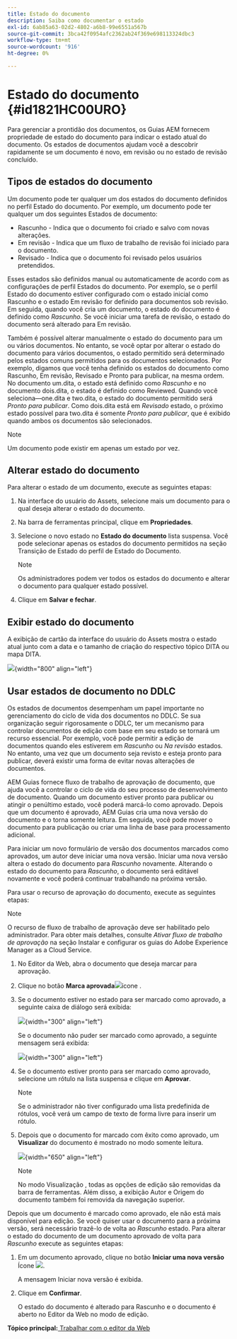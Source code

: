 ```yaml
---
title: Estado do documento
description: Saiba como documentar o estado
exl-id: 6ab85a63-02d2-4802-a6b8-99e6551a567b
source-git-commit: 3bca42f0954afc2362ab24f369e698113324dbc3
workflow-type: tm+mt
source-wordcount: '916'
ht-degree: 0%

---
```


# Estado do documento {#id1821HC00URO}

Para gerenciar a prontidão dos documentos, os Guias AEM fornecem propriedade de estado do documento para indicar o estado atual do documento. Os estados de documentos ajudam você a descobrir rapidamente se um documento é novo, em revisão ou no estado de revisão concluído.

## Tipos de estados do documento

Um documento pode ter qualquer um dos estados do documento definidos no perfil Estado do documento. Por exemplo, um documento pode ter qualquer um dos seguintes Estados de documento:

- Rascunho - Indica que o documento foi criado e salvo com novas alterações.
- Em revisão - Indica que um fluxo de trabalho de revisão foi iniciado para o documento.
- Revisado - Indica que o documento foi revisado pelos usuários pretendidos.

Esses estados são definidos manual ou automaticamente de acordo com as configurações de perfil Estados do documento. Por exemplo, se o perfil Estado do documento estiver configurado com o estado inicial como Rascunho e o estado Em revisão for definido para documentos sob revisão. Em seguida, quando você cria um documento, o estado do documento é definido como *Rascunho*. Se você iniciar uma tarefa de revisão, o estado do documento será alterado para Em revisão.

Também é possível alterar manualmente o estado do documento para um ou vários documentos. No entanto, se você optar por alterar o estado do documento para vários documentos, o estado permitido será determinado pelos estados comuns permitidos para os documentos selecionados. Por exemplo, digamos que você tenha definido os estados do documento como Rascunho, Em revisão, Revisado e Pronto para publicar, na mesma ordem. No documento um.dita, o estado está definido como *Rascunho* e no documento dois.dita, o estado é definido como Reviewed. Quando você seleciona—one.dita e two.dita, o estado do documento permitido será *Pronto para publicar*. Como dois.dita está em *Revisado* estado, o próximo estado possível para two.dita é somente *Pronto para publicar*, que é exibido quando ambos os documentos são selecionados.

>[!NOTE]
>
> Um documento pode existir em apenas um estado por vez.

## Alterar estado do documento

Para alterar o estado de um documento, execute as seguintes etapas:

1. Na interface do usuário do Assets, selecione mais um documento para o qual deseja alterar o estado do documento.
1. Na barra de ferramentas principal, clique em **Propriedades**.
1. Selecione o novo estado no **Estado do documento** lista suspensa. Você pode selecionar apenas os estados do documento permitidos na seção Transição de Estado do perfil de Estado do Documento.

   >[!NOTE]
   >
   >Os administradores podem ver todos os estados do documento e alterar o documento para qualquer estado possível.

1. Clique em **Salvar e fechar**.

## Exibir estado do documento

A exibição de cartão da interface do usuário do Assets mostra o estado atual junto com a data e o tamanho de criação do respectivo tópico DITA ou mapa DITA.

![](images/document_state.png){width="800" align="left"}

## Usar estados de documento no DDLC

Os estados de documentos desempenham um papel importante no gerenciamento do ciclo de vida dos documentos no DDLC. Se sua organização seguir rigorosamente o DDLC, ter um mecanismo para controlar documentos de edição com base em seu estado se tornará um recurso essencial. Por exemplo, você pode permitir a edição de documentos quando eles estiverem em *Rascunho* ou *Na revisão* estados. No entanto, uma vez que um documento seja revisto e esteja pronto para publicar, deverá existir uma forma de evitar novas alterações de documentos.

AEM Guias fornece fluxo de trabalho de aprovação de documento, que ajuda você a controlar o ciclo de vida do seu processo de desenvolvimento de documento. Quando um documento estiver pronto para publicar ou atingir o penúltimo estado, você poderá marcá-lo como aprovado. Depois que um documento é aprovado, AEM Guias cria uma nova versão do documento e o torna somente leitura. Em seguida, você pode mover o documento para publicação ou criar uma linha de base para processamento adicional.

Para iniciar um novo formulário de versão dos documentos marcados como aprovados, um autor deve iniciar uma nova versão. Iniciar uma nova versão altera o estado do documento para *Rascunho* novamente. Alterando o estado do documento para *Rascunho*, o documento será editável novamente e você poderá continuar trabalhando na próxima versão.

Para usar o recurso de aprovação do documento, execute as seguintes etapas:

>[!NOTE]
>
> O recurso de fluxo de trabalho de aprovação deve ser habilitado pelo administrador. Para obter mais detalhes, consulte *Ativar fluxo de trabalho de aprovação* na seção Instalar e configurar os guias do Adobe Experience Manager as a Cloud Service.

1. No Editor da Web, abra o documento que deseja marcar para aprovação.

1. Clique no botão **Marca aprovada**![](images/mark_approve_icon.svg)&#x200B;ícone .

1. Se o documento estiver no estado para ser marcado como aprovado, a seguinte caixa de diálogo será exibida:

   ![](images/mark-approved-correct-state.png){width="300" align="left"}

   Se o documento não puder ser marcado como aprovado, a seguinte mensagem será exibida:

   ![](images/mark-approved-incorrect-state.png){width="300" align="left"}

1. Se o documento estiver pronto para ser marcado como aprovado, selecione um rótulo na lista suspensa e clique em **Aprovar**.

   >[!NOTE]
   >
   > Se o administrador não tiver configurado uma lista predefinida de rótulos, você verá um campo de texto de forma livre para inserir um rótulo.

1. Depois que o documento for marcado com êxito como aprovado, um **Visualizar** do documento é mostrado no modo somente leitura.

   ![](images/approved-doc-read-only.png){width="650" align="left"}

   >[!NOTE]
   >
   > No modo Visualização , todas as opções de edição são removidas da barra de ferramentas. Além disso, a exibição Autor e Origem do documento também foi removida da navegação superior.


Depois que um documento é marcado como aprovado, ele não está mais disponível para edição. Se você quiser usar o documento para a próxima versão, será necessário trazê-lo de volta ao *Rascunho* estado. Para alterar o estado do documento de um documento aprovado de volta para *Rascunho* execute as seguintes etapas:

1. Em um documento aprovado, clique no botão **Iniciar uma nova versão** Ícone ![](images/approved-restart-draft-mode-icon.svg).

   A mensagem Iniciar nova versão é exibida.

1. Clique em **Confirmar**.

   O estado do documento é alterado para Rascunho e o documento é aberto no Editor da Web no modo de edição.


**Tópico principal:**[ Trabalhar com o editor da Web](web-editor.md)
